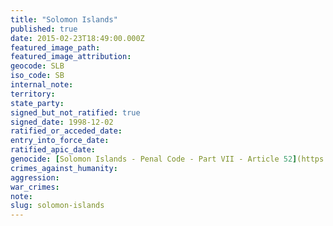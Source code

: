 ```yaml
---
title: "Solomon Islands"
published: true
date: 2015-02-23T18:49:00.000Z
featured_image_path:
featured_image_attribution:
geocode: SLB
iso_code: SB
internal_note:
territory:
state_party:
signed_but_not_ratified: true
signed_date: 1998-12-02
ratified_or_acceded_date:
entry_into_force_date:
ratified_apic_date:
genocide: [Solomon Islands - Penal Code - Part VII - Article 52](https://iccdb.hrlc.net/data/doc/604/keyword/46/)
crimes_against_humanity:
aggression:
war_crimes:
note:
slug: solomon-islands
---
```

